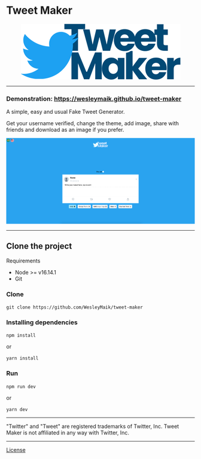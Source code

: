 # Tweet Maker

<div align="center">

![Tweet Maker Logo](./public/images/logo.png)

</div>

---

### Demonstration: https://wesleymaik.github.io/tweet-maker

A simple, easy and usual Fake Tweet Generator.

Get your username verified, change the theme, add image, share with friends and download as an image if you prefer.

![Demo image](./assets/default-EN.png)

---

## Clone the project

Requirements 
- Node >= v16.14.1
- Git

### Clone
```
git clone https://github.com/WesleyMaik/tweet-maker
```

### Installing dependencies
```
npm install
```
or
```
yarn install
```

### Run
```
npm run dev
```
or
```
yarn dev
```

---

"Twitter" and "Tweet" are registered trademarks of Twitter, Inc. Tweet Maker is not affiliated in any way with Twitter, Inc.

---

[License](./LICENSE)